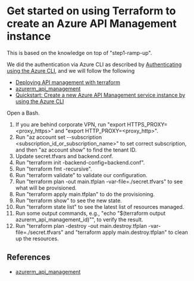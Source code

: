 # Get started on using Terraform to create an Azure API Management instance

This is based on the knowledge on top of "step1-ramp-up".

We did the authentication via Azure CLI as described by [Authenticating using the Azure CLI](https://registry.terraform.io/providers/hashicorp/azuread/latest/docs/guides/azure_cli), and we will follow the following

- [Deploying API management with terraform](https://rakesh-suryawanshi.medium.com/deploying-api-management-with-terraform-5a755f7434df)
- [azurerm_api_management](https://registry.terraform.io/providers/hashicorp/azurerm/latest/docs/resources/api_management)
- [Quickstart: Create a new Azure API Management service instance by using the Azure CLI](https://docs.microsoft.com/en-us/azure/api-management/get-started-create-service-instance-cli)

Open a Bash.

1. If you are behind corporate VPN, run "export HTTPS_PROXY=<proxy_https>" and "export HTTP_PROXY=<proxy_http>".
2. Run "az account set --subscription <subscription_id_or_subscription_name>" to set correct subscription, and then "az account show" to find the tenant ID.
3. Update secret.tfvars and backend.conf.
4. Run "terraform init -backend-config=backend.conf".
5. Run "terraform fmt -recursive".
6. Run "terraform validate" to validate our configuration.
7. Run "terraform plan -out main.tfplan -var-file=./secret.tfvars" to see what will be provisioned.
8. Run "terraform apply main.tfplan" to do the provisioning.
9. Run "terraform show" to see the new state.
10. Run "terraform state list" to see the latest list of resources managed.
11. Run some output commands, e.g., "echo "$(terraform output azurerm_api_management_id)"", to verify the result.
12. Run "terraform plan -destroy -out main.destroy.tfplan -var-file=./secret.tfvars" and "terraform apply main.destroy.tfplan" to clean up the resources.

## References

- [azurerm_api_management](https://registry.terraform.io/providers/hashicorp/azurerm/latest/docs/resources/api_management)
